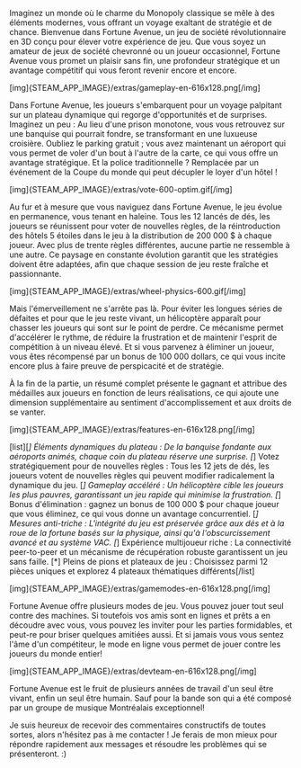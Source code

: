 Imaginez un monde où le charme du Monopoly classique se mêle à des éléments modernes, vous offrant un voyage exaltant de stratégie et de chance. Bienvenue dans Fortune Avenue, un jeu de société révolutionnaire en 3D conçu pour élever votre expérience de jeu. Que vous soyez un amateur de jeux de société chevronné ou un joueur occasionnel, Fortune Avenue vous promet un plaisir sans fin, une profondeur stratégique et un avantage compétitif qui vous feront revenir encore et encore.

[img]{STEAM_APP_IMAGE}/extras/gameplay-en-616x128.png[/img]

Dans Fortune Avenue, les joueurs s'embarquent pour un voyage palpitant sur un plateau dynamique qui regorge d'opportunités et de surprises. Imaginez un peu : Au lieu d'une prison monotone, vous vous retrouvez sur une banquise qui pourrait fondre, se transformant en une luxueuse croisière. Oubliez le parking gratuit ; vous avez maintenant un aéroport qui vous permet de voler d'un bout à l'autre de la carte, ce qui vous offre un avantage stratégique. Et la police traditionnelle ? Remplacée par un événement de la Coupe du monde qui peut décupler le loyer d'un hôtel !

[img]{STEAM_APP_IMAGE}/extras/vote-600-optim.gif[/img]

Au fur et à mesure que vous naviguez dans Fortune Avenue, le jeu évolue en permanence, vous tenant en haleine. Tous les 12 lancés de dés, les joueurs se réunissent pour voter de nouvelles règles, de la réintroduction des hôtels 5 étoiles dans le jeu à la distribution de 200 000 $ à chaque joueur. Avec plus de trente règles différentes, aucune partie ne ressemble à une autre. Ce paysage en constante évolution garantit que les stratégies doivent être adaptées, afin que chaque session de jeu reste fraîche et passionnante.

[img]{STEAM_APP_IMAGE}/extras/wheel-physics-600.gif[/img]

Mais l'émerveillement ne s'arrête pas là. Pour éviter les longues séries de défaites et pour que le jeu reste vivant, un hélicoptère apparaît pour chasser les joueurs qui sont sur le point de perdre. Ce mécanisme permet d'accélérer le rythme, de réduire la frustration et de maintenir l'esprit de compétition à un niveau élevé. Et si vous parvenez à éliminer un joueur, vous êtes récompensé par un bonus de 100 000 dollars, ce qui vous incite encore plus à faire preuve de perspicacité et de stratégie.

À la fin de la partie, un résumé complet présente le gagnant et attribue des médailles aux joueurs en fonction de leurs réalisations, ce qui ajoute une dimension supplémentaire au sentiment d'accomplissement et aux droits de se vanter.

[img]{STEAM_APP_IMAGE}/extras/features-en-616x128.png[/img]

[list][*] Éléments dynamiques du plateau : De la banquise fondante aux aéroports animés, chaque coin du plateau réserve une surprise.
[*] Votez stratégiquement pour de nouvelles règles : Tous les 12 jets de dés, les joueurs votent de nouvelles règles qui peuvent modifier radicalement la dynamique du jeu.
[*] Gameplay accéléré : Un hélicoptère cible les joueurs les plus pauvres, garantissant un jeu rapide qui minimise la frustration.
[*] Bonus d'élimination : gagnez un bonus de 100 000 $ pour chaque joueur que vous éliminez, ce qui vous donne un avantage concurrentiel.
[*] Mesures anti-triche : L'intégrité du jeu est préservée grâce aux dés et à la roue de la fortune basés sur la physique, ainsi qu'à l'obscurcissement avancé et au système VAC.
[*] Expérience multijoueur riche : La connectivité peer-to-peer et un mécanisme de récupération robuste garantissent un jeu sans faille.
[*] Pleins de pions et plateaux de jeu : Choisissez parmi 12 pièces uniques et explorez 4 plateaux thématiques différents[/list]

[img]{STEAM_APP_IMAGE}/extras/gamemodes-en-616x128.png[/img]

Fortune Avenue offre plusieurs modes de jeu. Vous pouvez jouer tout seul contre des machines. Si toutefois vos amis sont en lignes et prêts a en découdre avec vous, vous pouvez les inviter pour les parties formidables, et peut-re pour briser quelques amitiées aussi. Et si jamais vous vous sentez l'âme d'un compétiteur, le mode en ligne vous permet de jouer contre les joueurs du monde entier!

[img]{STEAM_APP_IMAGE}/extras/devteam-en-616x128.png[/img]

Fortune Avenue est le fruit de plusieurs années de travail d'un seul être vivant, enfin un seul être humain. Sauf pour la bande son qui a été composé par un groupe de musique Montréalais exceptionnel!

Je suis heureux de recevoir des commentaires constructifs de toutes sortes, alors n'hésitez pas à me contacter ! Je ferais de mon mieux pour répondre rapidement aux messages et résoudre les problèmes qui se présenteront. :)